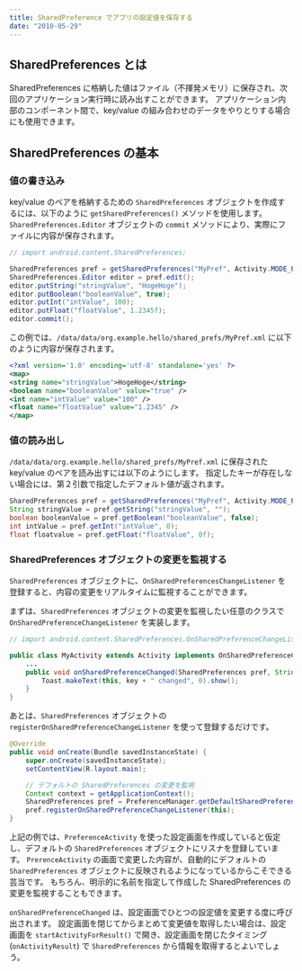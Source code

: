 ```yaml
---
title: SharedPreference でアプリの設定値を保存する
date: "2010-05-29"
---
```


SharedPreferences とは
----

SharedPreferences に格納した値はファイル（不揮発メモリ）に保存され、次回のアプリケーション実行時に読み出すことができます。
アプリケーション内部のコンポーネント間で、key/value の組み合わせのデータをやりとりする場合にも使用できます。


SharedPreferences の基本
----

### 値の書き込み

key/value のペアを格納するための `SharedPreferences` オブジェクトを作成するには、以下のように `getSharedPreferences()` メソッドを使用します。
`SharedPreferences.Editor` オブジェクトの `commit` メソッドにより、実際にファイルに内容が保存されます。

```java
// import android.content.SharedPreferences;

SharedPreferences pref = getSharedPreferences("MyPref", Activity.MODE_PRIVATE);
SharedPreferences.Editor editor = pref.edit();
editor.putString("stringValue", "HogeHoge");
editor.putBoolean("booleanValue", true);
editor.putInt("intValue", 100);
editor.putFloat("floatValue", 1.2345f);
editor.commit();
```

この例では、`/data/data/org.example.hello/shared_prefs/MyPref.xml` に以下のように内容が保存されます。

```xml
<?xml version='1.0' encoding='utf-8' standalone='yes' ?>
<map>
<string name="stringValue">HogeHoge</string>
<boolean name="booleanValue" value="true" />
<int name="intValue" value="100" />
<float name="floatValue" value="1.2345" />
</map>
```


### 値の読み出し

`/data/data/org.example.hello/shared_prefs/MyPref.xml` に保存された key/value のペアを読み出すには以下のようにします。
指定したキーが存在しない場合には、第２引数で指定したデフォルト値が返されます。

```java
SharedPreferences pref = getSharedPreferences("MyPref", Activity.MODE_PRIVATE);
String stringValue = pref.getString("stringValue", "");
boolean booleanValue = pref.getBoolean("booleanValue", false);
int intValue = pref.getInt("intValue", 0);
float floatvalue = pref.getFloat("floatValue", 0f);
```


### SharedPreferences オブジェクトの変更を監視する

`SharedPreferences` オブジェクトに、`OnSharedPreferencesChangeListener` を登録すると、内容の変更をリアルタイムに監視することができます。

まずは、`SharedPreferences` オブジェクトの変更を監視したい任意のクラスで `OnSharedPreferenceChangeListener` を実装します。

```java
// import android.content.SharedPreferences.OnSharedPreferenceChangeListener;

public class MyActivity extends Activity implements OnSharedPreferenceChangeListener {
    ...
    public void onSharedPreferenceChanged(SharedPreferences pref, String key) {
        Toast.makeText(this, key + " changed", 0).show();
    }
}
```

あとは、`SharedPreferences` オブジェクトの `registerOnSharedPreferenceChangeListener` を使って登録するだけです。

```java
@Override
public void onCreate(Bundle savedInstanceState) {
    super.onCreate(savedInstanceState);
    setContentView(R.layout.main);

    // デフォルトの SharedPreferences の変更を監視
    Context context = getApplicationContext();
    SharedPreferences pref = PreferenceManager.getDefaultSharedPreferences(context);
    pref.registerOnSharedPreferenceChangeListener(this);
}
```

上記の例では、`PreferenceActivity` を使った設定画面を作成していると仮定し、デフォルトの `SharedPreferences` オブジェクトにリスナを登録しています。
`PrerenceActivity` の画面で変更した内容が、自動的にデフォルトの `SharedPreferences` オブジェクトに反映されるようになっているからこそできる芸当です。
もちろん、明示的に名前を指定して作成した SharedPreferences の変更を監視することもできます。

`onSharedPreferenceChanged` は、設定画面でひとつの設定値を変更する度に呼び出されます。
設定画面を閉じてからまとめて変更値を取得したい場合は、設定画面を `startActivityForResult()` で開き、設定画面を閉じたタイミング (`onActivityResult`) で `SharedPreferences` から情報を取得するとよいでしょう。

